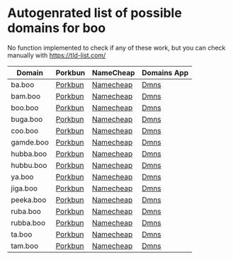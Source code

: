 # Autogenrated list of possible domains for boo

No function implemented to check if any of these work, but you can check manually with https://tld-list.com/

| Domain | Porkbun | NameCheap | Domains App |
|---|---|---|---|
| ba.boo | [Porkbun](https://porkbun.com/checkout/search?prb=e814663da1&tlds=&idnLanguage=&search=search&q=ba.boo) | [Namecheap](https://www.namecheap.com/domains/registration/results/?domain=ba.boo) | [Dmns](https://dmns.app/domains?q=ba.boo) |
| bam.boo | [Porkbun](https://porkbun.com/checkout/search?prb=e814663da1&tlds=&idnLanguage=&search=search&q=bam.boo) | [Namecheap](https://www.namecheap.com/domains/registration/results/?domain=bam.boo) | [Dmns](https://dmns.app/domains?q=bam.boo) |
| boo.boo | [Porkbun](https://porkbun.com/checkout/search?prb=e814663da1&tlds=&idnLanguage=&search=search&q=boo.boo) | [Namecheap](https://www.namecheap.com/domains/registration/results/?domain=boo.boo) | [Dmns](https://dmns.app/domains?q=boo.boo) |
| buga.boo | [Porkbun](https://porkbun.com/checkout/search?prb=e814663da1&tlds=&idnLanguage=&search=search&q=buga.boo) | [Namecheap](https://www.namecheap.com/domains/registration/results/?domain=buga.boo) | [Dmns](https://dmns.app/domains?q=buga.boo) |
| coo.boo | [Porkbun](https://porkbun.com/checkout/search?prb=e814663da1&tlds=&idnLanguage=&search=search&q=coo.boo) | [Namecheap](https://www.namecheap.com/domains/registration/results/?domain=coo.boo) | [Dmns](https://dmns.app/domains?q=coo.boo) |
| gamde.boo | [Porkbun](https://porkbun.com/checkout/search?prb=e814663da1&tlds=&idnLanguage=&search=search&q=gamde.boo) | [Namecheap](https://www.namecheap.com/domains/registration/results/?domain=gamde.boo) | [Dmns](https://dmns.app/domains?q=gamde.boo) |
| hubba.boo | [Porkbun](https://porkbun.com/checkout/search?prb=e814663da1&tlds=&idnLanguage=&search=search&q=hubba.boo) | [Namecheap](https://www.namecheap.com/domains/registration/results/?domain=hubba.boo) | [Dmns](https://dmns.app/domains?q=hubba.boo) |
| hubbu.boo | [Porkbun](https://porkbun.com/checkout/search?prb=e814663da1&tlds=&idnLanguage=&search=search&q=hubbu.boo) | [Namecheap](https://www.namecheap.com/domains/registration/results/?domain=hubbu.boo) | [Dmns](https://dmns.app/domains?q=hubbu.boo) |
| ya.boo | [Porkbun](https://porkbun.com/checkout/search?prb=e814663da1&tlds=&idnLanguage=&search=search&q=ya.boo) | [Namecheap](https://www.namecheap.com/domains/registration/results/?domain=ya.boo) | [Dmns](https://dmns.app/domains?q=ya.boo) |
| jiga.boo | [Porkbun](https://porkbun.com/checkout/search?prb=e814663da1&tlds=&idnLanguage=&search=search&q=jiga.boo) | [Namecheap](https://www.namecheap.com/domains/registration/results/?domain=jiga.boo) | [Dmns](https://dmns.app/domains?q=jiga.boo) |
| peeka.boo | [Porkbun](https://porkbun.com/checkout/search?prb=e814663da1&tlds=&idnLanguage=&search=search&q=peeka.boo) | [Namecheap](https://www.namecheap.com/domains/registration/results/?domain=peeka.boo) | [Dmns](https://dmns.app/domains?q=peeka.boo) |
| ruba.boo | [Porkbun](https://porkbun.com/checkout/search?prb=e814663da1&tlds=&idnLanguage=&search=search&q=ruba.boo) | [Namecheap](https://www.namecheap.com/domains/registration/results/?domain=ruba.boo) | [Dmns](https://dmns.app/domains?q=ruba.boo) |
| rubba.boo | [Porkbun](https://porkbun.com/checkout/search?prb=e814663da1&tlds=&idnLanguage=&search=search&q=rubba.boo) | [Namecheap](https://www.namecheap.com/domains/registration/results/?domain=rubba.boo) | [Dmns](https://dmns.app/domains?q=rubba.boo) |
| ta.boo | [Porkbun](https://porkbun.com/checkout/search?prb=e814663da1&tlds=&idnLanguage=&search=search&q=ta.boo) | [Namecheap](https://www.namecheap.com/domains/registration/results/?domain=ta.boo) | [Dmns](https://dmns.app/domains?q=ta.boo) |
| tam.boo | [Porkbun](https://porkbun.com/checkout/search?prb=e814663da1&tlds=&idnLanguage=&search=search&q=tam.boo) | [Namecheap](https://www.namecheap.com/domains/registration/results/?domain=tam.boo) | [Dmns](https://dmns.app/domains?q=tam.boo) |

